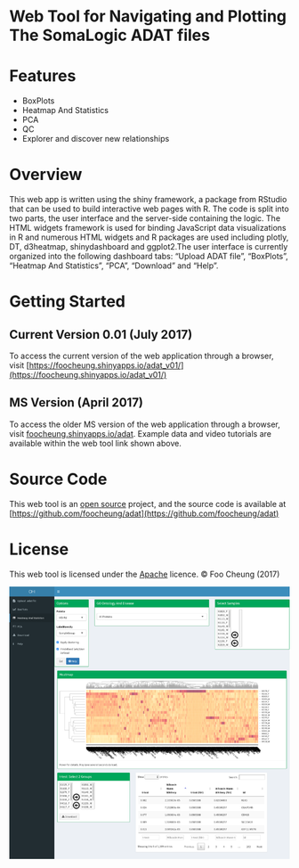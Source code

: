 # Web Tool for Navigating and Plotting The SomaLogic ADAT files

# Features
* BoxPlots
* Heatmap And Statistics
* PCA
* QC
* Explorer and discover new relationships

# Overview
This web app is written using the shiny framework, a package from RStudio that can be used to build interactive web pages with R. The code is split into two parts, the user interface and the server-side containing the logic. The HTML widgets framework is used for binding JavaScript data visualizations in R and numerous HTML widgets and R packages are used including plotly, DT, d3heatmap, shinydashboard and ggplot2.The user interface is currently organized into the following dashboard tabs: “Upload ADAT file”, “BoxPlots”, “Heatmap And Statistics”, “PCA”, “Download” and “Help”.

# Getting Started
## Current Version 0.01 (July 2017)
To access the current version of the web application through a browser, visit [https://foocheung.shinyapps.io/adat_v01/](https://foocheung.shinyapps.io/adat_v01/)

## MS Version (April 2017)
To access the older MS version of the web application through a browser, visit [foocheung.shinyapps.io/adat](https://foocheung.shinyapps.io/adat/).
Example data and video tutorials are available within the web tool link shown above.

# Source Code
This web tool is an [open source](http://opensource.org) project, and the source code is available at [https://github.com/foocheung/adat](https://github.com/foocheung/adat)

# License
This web tool is licensed under the [Apache](http://www.apache.org/licenses/LICENSE-2.0) licence. &copy; Foo Cheung (2017)


<img src="https://raw.githubusercontent.com/foocheung/adat/master/Figure4.png">

